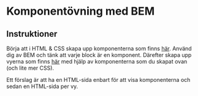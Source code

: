 # Komponentövning med BEM

## Instruktioner

Börja att i HTML & CSS skapa upp komponenterna som finns [här](https://www.figma.com/file/W6L1qkM1J5a1szz4E9dyBY/HTML%2FCSS---Komponent%C3%B6vning?node-id=0%3A1&t=K3e8gaNW5iCe2nRg-1). Använd dig av BEM och tänk att varje block är en komponent.
Därefter skapa upp vyerna som finns [här](https://www.figma.com/file/W6L1qkM1J5a1szz4E9dyBY/HTML%2FCSS---Komponent%C3%B6vning?node-id=2%3A190) med hjälp av komponenterna som du skapat ovan (och lite mer CSS).

Ett förslag är att ha en HTML-sida enbart för att visa komponenterna och sedan en HTML-sida per vy.